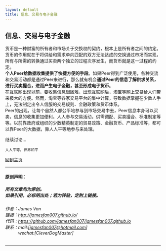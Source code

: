 ```yaml
---
layout: default
title: 信息、交易与电子金融
---
```


## 信息、交易与电子金融  

货币是一种财富的所有者和市场关于交换权的契约，根本上是所有者之间的约定。货币的作用就在于将供给和需求单向匹配的双方无法达成的交换通过市场而实现，所有与所需的转换通过买卖两个独立的过程次序发生，而货币就是这一过程的约定。  
**个人Peer给数据收集提供了快捷方便的手段**。如果Peer得到广泛使用，各种交流和交易活动都是通过Peer来进行，那么就有机会**通过Peer的信息了解供求关系，进行买卖撮合，进而产生电子金融，甚至形成电子货币**。  
在互联网出现以前，要收集信息很困难，出现互联网后，淘宝等网上交易给人们带来极大的方便。然而，淘宝等各家交易平台的集中计算，导致数据掌握在少数人手上，无法制定出令人信服的交易规则、金融政策和货币体系。  
Peer的出现，让每个自然人都公平地参与到市场交易中去，Peer信息本身可以买卖，信息的收集更加便利。人人参与交易活动，供需调配、买卖撮合、标准制定等等。以前靠政府或组织的少数精英制定的贸易政策、金融货币、产品标准等，都可以靠Peer的大数据，靠人人平等地参与来处理。  

继续讨论...

```
人人平等，世界和平
```

[回到主页](http://jamesfan007.github.io/)

---
#### 原创声明：

##### 所有文章均为原创。 <br/> 如果引用，必标明出处；若为转贴，定附上链接。

###### 作者：James Van <br/> 链接：http://jamesfan007.github.io/ <br/> 代码：https://github.com/jamesfan007/jamesfan007.github.io <br/> 联系：mail:[jamesfan007@hotmail.com]  <br/> &emsp;&emsp;&emsp;wechat:[CleverDogMaster]

---
